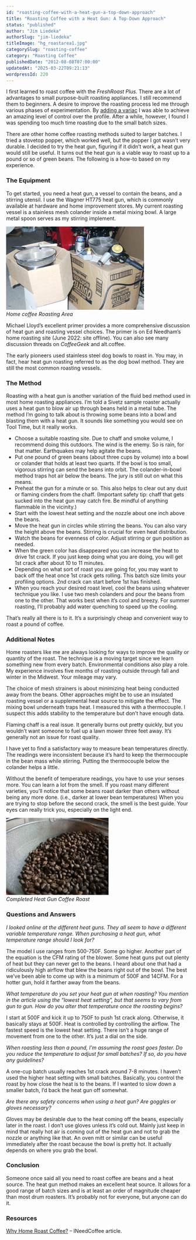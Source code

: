 ```yaml
---
id: "roasting-coffee-with-a-heat-gun-a-top-down-approach"
title: "Roasting Coffee with a Heat Gun: A Top-Down Approach"
status: "published"
author: "Jim Liedeka"
authorSlug: "jim-liedeka"
titleImage: "hg_roastarea1.jpg"
categorySlug: "roasting-coffee"
category: "Roasting Coffee"
publishedDate: "2012-08-08T07:00:00"
updatedAt: "2025-03-22T09:21:13"
wordpressId: 220
---
```


I first learned to roast coffee with the *FreshRoast Plus*. There are a lot of advantages to small purpose-built roasting appliances. I still recommend them to beginners. A desire to improve the roasting process led me through various phases of experimentation. By [adding a variac](/roasting-with-a-variac-controlled-freshroast-plus/ "Roasting with a Variac Controlled FreshRoast Plus") I was able to achieve an amazing level of control over the profile. After a while, however, I found I was spending too much time roasting due to the small batch sizes.

There are other home coffee roasting methods suited to larger batches. I tried a stovetop popper, which worked well, but the popper I got wasn’t very durable. I decided to try the heat gun, figuring if it didn’t work, a heat gun would still be useful. It turns out the heat gun is a viable way to roast up to a pound or so of green beans. The following is a how-to based on my experience.

### The Equipment

To get started, you need a heat gun, a vessel to contain the beans, and a stirring utensil. I use the Wagner HT775 heat gun, which is commonly available at hardware and home improvement stores. My current roasting vessel is a stainless mesh colander inside a metal mixing bowl. A large metal spoon serves as my stirring implement.

![Home coffee Roasting Area](hg_roastarea1.jpg)  
*Home coffee Roasting Area*

Michael Lloyd’s excellent primer provides a more comprehensive discussion of heat gun and roasting vessel choices. The primer is on Ed Needham’s home roasting site (June 2022: site offline). You can also see many discussion threads on *CoffeeGeek* and alt.coffee.

The early pioneers used stainless steel dog bowls to roast in. You may, in fact, hear heat gun roasting referred to as the dog bowl method. They are still the most common roasting vessels.

### The Method

Roasting with a heat gun is another variation of the fluid bed method used in most home roasting appliances. I’m told a Sivetz sample roaster actually uses a heat gun to blow air up through beans held in a metal tube. The method I’m going to talk about is throwing some beans into a bowl and blasting them with a heat gun. It sounds like something you would see on Tool Time, but it really works.

-   Choose a suitable roasting site. Due to chaff and smoke volume, I recommend doing this outdoors. The wind is the enemy. So is rain, for that matter. Earthquakes may help agitate the beans.
-   Put one pound of green beans (about three cups by volume) into a bowl or colander that holds at least two quarts. If the bowl is too small, vigorous stirring can send the beans into orbit. The colander-in-bowl method traps hot air below the beans. The jury is still out on what this means.
-   Preheat the gun for a minute or so. This also helps to clear out any dust or flaming cinders from the chaff. (Important safety tip: chaff that gets sucked into the heat gun may catch fire. Be mindful of anything flammable in the vicinity.)
-   Start with the lowest heat setting and the nozzle about one inch above the beans.
-   Move the heat gun in circles while stirring the beans. You can also vary the height above the beans. Stirring is crucial for even heat distribution.
-   Watch the beans for evenness of color. Adjust stirring or gun position as needed.
-   When the green color has disappeared you can increase the heat to drive 1st crack. If you just keep doing what you are doing, you will get 1st crack after about 10 to 11 minutes.
-   Depending on what sort of roast you are going for, you may want to back off the heat once 1st crack gets rolling. This batch size limits your profiling options. 2nd crack can start before 1st has finished.
-   When you reach your desired roast level, cool the beans using whatever technique you like. I use two mesh colanders and pour the beans from one to the other. That works best when it’s cool and breezy. For summer roasting, I’ll probably add water quenching to speed up the cooling.

That’s really all there is to it. It’s a surprisingly cheap and convenient way to roast a pound of coffee.

### Additional Notes

Home roasters like me are always looking for ways to improve the quality or quantity of the roast. The technique is a moving target since we learn something new from every batch. Environmental conditions also play a role. My experience involves five months of roasting outside through fall and winter in the Midwest. Your mileage may vary.

The choice of mesh strainers is about minimizing heat being conducted away from the beans. Other approaches might be to use an insulated roasting vessel or a supplemental heat source to mitigate the effect. The mixing bowl underneath traps heat. I measured this with a thermocouple. I suspect this adds stability to the temperature but don’t have enough data.

Flaming chaff is a real issue. It generally burns out pretty quickly, but you wouldn’t want someone to fuel up a lawn mower three feet away. It’s generally not an issue for roast quality.

I have yet to find a satisfactory way to measure bean temperatures directly. The readings were inconsistent because it’s hard to keep the thermocouple in the bean mass while stirring. Putting the thermocouple below the colander helps a little.

Without the benefit of temperature readings, you have to use your senses more. You can learn a lot from the smell. If you roast many different varieties, you’ll notice that some beans roast darker than others without being any more done. (i.e., darker at lower bean temperatures) When you are trying to stop before the second crack, the smell is the best guide. Your eyes can really trick you, especially on the light end.

![Heat Gun Coffee Roast](hg_prys_city.jpg)  
*Completed Heat Gun Coffee Roast*

### Questions and Answers

*I looked online at the different heat guns. They all seem to have a different variable temperature range. When purchasing a heat gun, what temperature range should I look for?*

The model I use ranges from 500-750F. Some go higher. Another part of the equation is the CFM rating of the blower. Some heat guns put out plenty of heat but they can never get to the beans. I heard about one that had a ridiculously high airflow that blew the beans right out of the bowl. The best we’ve been able to come up with is a minimum of 500F and 14CFM. For a hotter gun, hold it farther away from the beans.

*What temperature do you set your heat gun at when roasting? You mention in the article using the “lowest heat setting”, but that seems to vary from gun to gun. How do you alter that temperature once the roasting begins?*

I start at 500F and kick it up to 750F to push 1st crack along. Otherwise, it basically stays at 500F. Heat is controlled by controlling the airflow. The fastest speed is the lowest heat setting. There isn’t a huge range of movement from one to the other. It’s just a dial on the side.

*When roasting less than a pound, I’m assuming the roast goes faster. Do you reduce the temperature to adjust for small batches? If so, do you have any guidelines?*

A one-cup batch usually reaches 1st crack around 7-8 minutes. I haven’t used the higher heat setting with small batches. Basically, you control the roast by how close the heat is to the beans. If I wanted to slow down a smaller batch, I’d back the heat gun off somewhat.

*Are there any safety concerns when using a heat gun? Are goggles or gloves necessary?*

Gloves may be desirable due to the heat coming off the beans, especially later in the roast. I don’t use gloves unless it’s cold out. Mainly just keep in mind that really hot air is coming out of the heat gun and not to grab the nozzle or anything like that. An oven mitt or similar can be useful immediately after the roast because the bowl is pretty hot. It actually depends on where you grab the bowl.

### Conclusion

Someone once said all you need to roast coffee are beans and a heat source. The heat gun method makes an excellent heat source. It allows for a good range of batch sizes and is at least an order of magnitude cheaper than most drum roasters. It’s probably not for everyone, but anyone can do it.

### Resources

[Why Home Roast Coffee?](/why-home-roast/) – INeedCoffee article.
